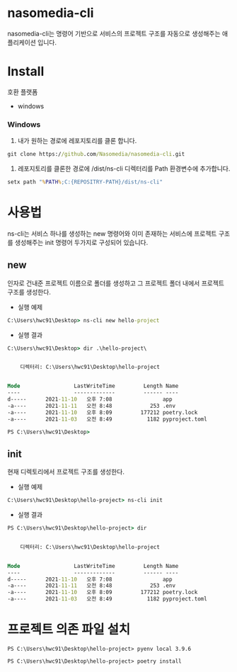 # nasomedia-cli
nasomedia-cli는 명령어 기반으로 서비스의 프로젝트 구조를 자동으로 생성해주는 애플리케이션 입니다.  
# Install
호환 플랫폼
- windows
### Windows
1. 내가 원하는 경로에 레포지토리를 클론 합니다.
```cmd
git clone https://github.com/Nasomedia/nasomedia-cli.git
```

1. 레포지토리를 클론한 경로에 /dist/ns-cli 디렉터리를 Path 환경변수에 추가합니다.
```cmd
setx path "%PATH%;C:{REPOSITRY-PATH}/dist/ns-cli"
```

# 사용법
ns-cli는 서비스 하나를 생성하는 new 명령어와 이미 존재하는 서비스에 프로젝트 구조를 생성해주는 init 명령어 두가지로 구성되어 있습니다.
## new
인자로 건내준 프로젝트 이름으로 폴더를 생성하고 그 프로젝트 폴더 내에서 프로젝트 구조를 생성한다.
- 실행 예제
```cmd
C:\Users\hwc91\Desktop> ns-cli new hello-project
``` 
- 실행 결과
```cmd
C:\Users\hwc91\Desktop> dir .\hello-project\


    디렉터리: C:\Users\hwc91\Desktop\hello-project


Mode                 LastWriteTime         Length Name
----                 -------------         ------ ----
d-----      2021-11-10   오후 7:08                app
-a----      2021-11-11   오전 8:48            253 .env
-a----      2021-11-10   오후 8:09         177212 poetry.lock
-a----      2021-11-03   오전 8:49           1182 pyproject.toml

PS C:\Users\hwc91\Desktop>
```
## init
현재 디렉토리에서 프로젝트 구조를 생성한다.
- 실행 예제
```cmd
C:\Users\hwc91\Desktop\hello-project> ns-cli init
```
- 실행 결과
```cmd
PS C:\Users\hwc91\Desktop\hello-project> dir


    디렉터리: C:\Users\hwc91\Desktop\hello-project


Mode                 LastWriteTime         Length Name
----                 -------------         ------ ----
d-----      2021-11-10   오후 7:08                app
-a----      2021-11-11   오전 8:48            253 .env
-a----      2021-11-10   오후 8:09         177212 poetry.lock
-a----      2021-11-03   오전 8:49           1182 pyproject.toml
```

# 프로젝트 의존 파일 설치
```
PS C:\Users\hwc91\Desktop\hello-project> pyenv local 3.9.6

PS C:\Users\hwc91\Desktop\hello-project> poetry install
```